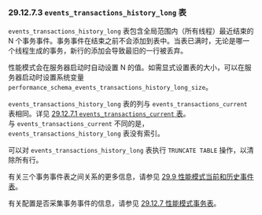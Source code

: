 ### 29.12.7.3 `events_transactions_history_long` 表

`events_transactions_history_long` 表包含全局范围内（所有线程）最近结束的 N 个事务事件。事务事件在结束之前不会添加到表中。当表已满时，无论是哪一个线程生成的事务，新行的添加会导致最旧的一行被丢弃。

性能模式会在服务器启动时自动设置 N 的值。如需显式设置表的大小，可以在服务器启动时设置系统变量 `performance_schema_events_transactions_history_long_size`。

`events_transactions_history_long` 表的列与 `events_transactions_current` 表相同。详见 [29.12.7.1 `events_transactions_current` 表](#29.12.7.1-the-events_transactions_current-table)。  
与 `events_transactions_current` 不同的是，`events_transactions_history_long` 表没有索引。

可以对 `events_transactions_history_long` 表执行 `TRUNCATE TABLE` 操作，以清除所有行。

有关三个事务事件表之间关系的更多信息，请参见 [29.9 性能模式当前和历史事件表](#29.9-performance-schema-tables-for-current-and-historical-events)。

有关配置是否采集事务事件的信息，请参见 [29.12.7 性能模式事务表](#29.12.7-performance-schema-transaction-tables)。